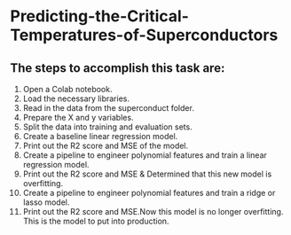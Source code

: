 # Predicting-the-Critical-Temperatures-of-Superconductors

## The steps to accomplish this task are:

1.	Open a Colab notebook.
2.	Load the necessary libraries.
3.	Read in the data from the superconduct folder.
4.	Prepare the X and y variables.
5.	Split the data into training and evaluation sets.
6.	Create a baseline linear regression model.
7.	Print out the R2 score and MSE of the model.
8.	Create a pipeline to engineer polynomial features and train a linear regression model.
9.	Print out the R2 score and MSE & Determined that this new model is overfitting.
11.	Create a pipeline to engineer polynomial features and train a ridge or lasso model.
12.	Print out the R2 score and MSE.Now this model is no longer overfitting. This is the model to put into production.
